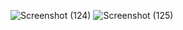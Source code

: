 ![Screenshot (124)](https://github.com/kishopd/Deploy-project/assets/111882993/d135f12f-3b11-4465-b390-c802ceee1de4)
![Screenshot (125)](https://github.com/kishopd/Deploy-project/assets/111882993/b2ebaa82-345f-41c5-88a9-5d2db00d9952)
